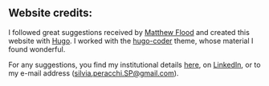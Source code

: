 
## Website credits:

I followed great suggestions received by [Matthew Flood](https://researchportal.lih.lu/en/persons/matthew-flood) and created this website with [Hugo](http://gohugo.io/).
I worked with the [hugo-coder](https://github.com/luizdepra/hugo-coder) theme, whose material I found wonderful.

For any suggestions, you find my institutional details [here](https://wwwen.uni.lu/research/fdef/dem/people/silvia_peracchi), on [LinkedIn](https://www.linkedin.com/in/silvia-peracchi-3a9655ba/), or to my e-mail address (silvia.peracchi.SP@gmail.com).

